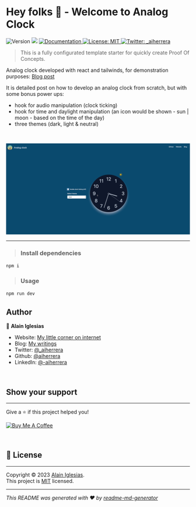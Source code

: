 <h1>Hey folks 👋 - Welcome to Analog Clock </h1>
<p>
  <img alt="Version" src="https://img.shields.io/badge/version-0.0.0-blue.svg?cacheSeconds=2592000" />
  <img src="https://img.shields.io/badge/node-%3E%3D16.0.0-blue.svg" />
  <a href="https://github.com/aiherrera" target="_blank">
    <img alt="Documentation" src="https://img.shields.io/badge/documentation-yes-brightgreen.svg" />
  </a>
  <a href="https://github.com/aiherrera/aiherrera-turborepo-template/LICENSE" target="_blank">
    <img alt="License: MIT" src="https://img.shields.io/badge/License-MIT-yellow.svg" />
  </a>
  <a href="https://twitter.com/_aiherrera/" target="_blank">
    <img alt="Twitter: _aiherrera" src="https://img.shields.io/badge/follow-%40_aiherrera-1DA1F2?logo=twitter&style=social" />
  </a>
</p>

> This is a fully configurated template starter for quickly create Proof Of Concepts.

Analog clock developed with react and tailwinds, for demonstration purposes: [Blog post]()

It is detailed post on how to develop an analog clock from scratch, but with some bonus power ups:

- hook for audio manipulation (clock ticking)
- hook for time and daylight manipulation (an icon would be shown - sun | moon - based on the time of the day)
- three themes (dark, light & neutral)

&ensp;

![Preview Image](https://github.com/aiherrera/analog-clock/blob/development/public/example.gif?raw=true)

---

> ### Install dependencies

```sh
npm i
```

> ### Usage

```sh
npm run dev
```

## Author

👤 **Alain Iglesias**

- Website: [My little corner on internet](https://aiherrera.com)
- Blog: [My writings](https://blog.aiherrera.com)
- Twitter: [@\_aiherrera](https://twitter.com/_aiherrera)
- Github: [@aiherrera](https://github.com/aiherrera)
- LinkedIn: [@-aiherrera](https://linkedin.com/in/-aiherrera)

&ensp;

## Show your support

---

Give a ⭐️ if this project helped you!

<a href="https://www.buymeacoffee.com/aiherrera" target="_blank"><img src="https://cdn.buymeacoffee.com/buttons/v2/default-yellow.png" alt="Buy Me A Coffee" style="height: 60px !important;width: 217px !important;" ></a>

&ensp;

## 📝 License

---

Copyright © 2023 [Alain Iglesias](https://github.com/aiherrera).<br />
This project is [MIT](https://github.com/aiherrera/aiherrera-turborepo-template/LICENSE.md) licensed.

---

_This README was generated with ❤️ by [readme-md-generator](https://github.com/kefranabg/readme-md-generator)_
